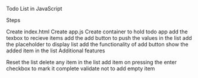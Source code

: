 Todo List in JavaScript

Steps

Create index.html
Create app.js
Create container to hold todo app
add the texbox to recieve items
add the add button to push the values in the list
add the placeholder to display list
add the functionality of add button
show the added item in the list
Additional features

Reset the list
delete any item in the list
add item on pressing the enter
checkbox to mark it complete
validate not to add empty item
